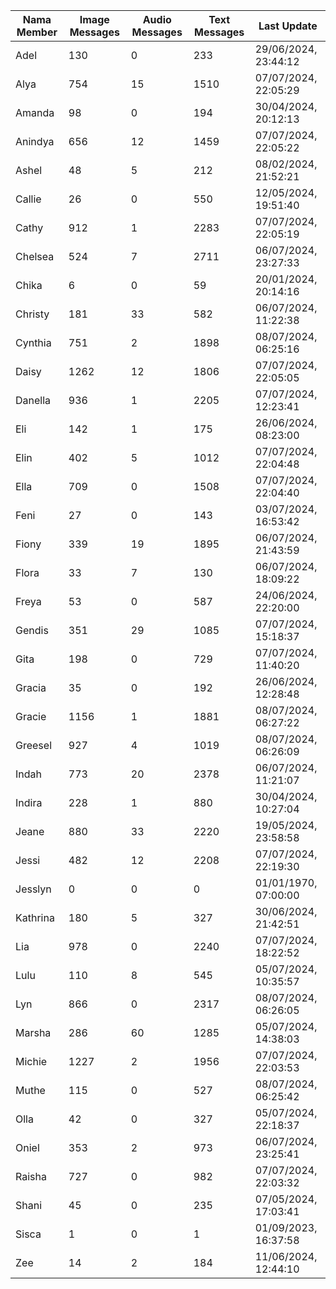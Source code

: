 | Nama Member | Image Messages | Audio Messages | Text Messages | Last Update |
| ------ | -------------- | -------------- | ------------- | ------------ |
| Adel | 130 | 0 | 233 | 29/06/2024, 23:44:12 |
| Alya | 754 | 15 | 1510 | 07/07/2024, 22:05:29 |
| Amanda | 98 | 0 | 194 | 30/04/2024, 20:12:13 |
| Anindya | 656 | 12 | 1459 | 07/07/2024, 22:05:22 |
| Ashel | 48 | 5 | 212 | 08/02/2024, 21:52:21 |
| Callie | 26 | 0 | 550 | 12/05/2024, 19:51:40 |
| Cathy | 912 | 1 | 2283 | 07/07/2024, 22:05:19 |
| Chelsea | 524 | 7 | 2711 | 06/07/2024, 23:27:33 |
| Chika | 6 | 0 | 59 | 20/01/2024, 20:14:16 |
| Christy | 181 | 33 | 582 | 06/07/2024, 11:22:38 |
| Cynthia | 751 | 2 | 1898 | 08/07/2024, 06:25:16 |
| Daisy | 1262 | 12 | 1806 | 07/07/2024, 22:05:05 |
| Danella | 936 | 1 | 2205 | 07/07/2024, 12:23:41 |
| Eli | 142 | 1 | 175 | 26/06/2024, 08:23:00 |
| Elin | 402 | 5 | 1012 | 07/07/2024, 22:04:48 |
| Ella | 709 | 0 | 1508 | 07/07/2024, 22:04:40 |
| Feni | 27 | 0 | 143 | 03/07/2024, 16:53:42 |
| Fiony | 339 | 19 | 1895 | 06/07/2024, 21:43:59 |
| Flora | 33 | 7 | 130 | 06/07/2024, 18:09:22 |
| Freya | 53 | 0 | 587 | 24/06/2024, 22:20:00 |
| Gendis | 351 | 29 | 1085 | 07/07/2024, 15:18:37 |
| Gita | 198 | 0 | 729 | 07/07/2024, 11:40:20 |
| Gracia | 35 | 0 | 192 | 26/06/2024, 12:28:48 |
| Gracie | 1156 | 1 | 1881 | 08/07/2024, 06:27:22 |
| Greesel | 927 | 4 | 1019 | 08/07/2024, 06:26:09 |
| Indah | 773 | 20 | 2378 | 06/07/2024, 11:21:07 |
| Indira | 228 | 1 | 880 | 30/04/2024, 10:27:04 |
| Jeane | 880 | 33 | 2220 | 19/05/2024, 23:58:58 |
| Jessi | 482 | 12 | 2208 | 07/07/2024, 22:19:30 |
| Jesslyn | 0 | 0 | 0 | 01/01/1970, 07:00:00 |
| Kathrina | 180 | 5 | 327 | 30/06/2024, 21:42:51 |
| Lia | 978 | 0 | 2240 | 07/07/2024, 18:22:52 |
| Lulu | 110 | 8 | 545 | 05/07/2024, 10:35:57 |
| Lyn | 866 | 0 | 2317 | 08/07/2024, 06:26:05 |
| Marsha | 286 | 60 | 1285 | 05/07/2024, 14:38:03 |
| Michie | 1227 | 2 | 1956 | 07/07/2024, 22:03:53 |
| Muthe | 115 | 0 | 527 | 08/07/2024, 06:25:42 |
| Olla | 42 | 0 | 327 | 05/07/2024, 22:18:37 |
| Oniel | 353 | 2 | 973 | 06/07/2024, 23:25:41 |
| Raisha | 727 | 0 | 982 | 07/07/2024, 22:03:32 |
| Shani | 45 | 0 | 235 | 07/05/2024, 17:03:41 |
| Sisca | 1 | 0 | 1 | 01/09/2023, 16:37:58 |
| Zee | 14 | 2 | 184 | 11/06/2024, 12:44:10 |
